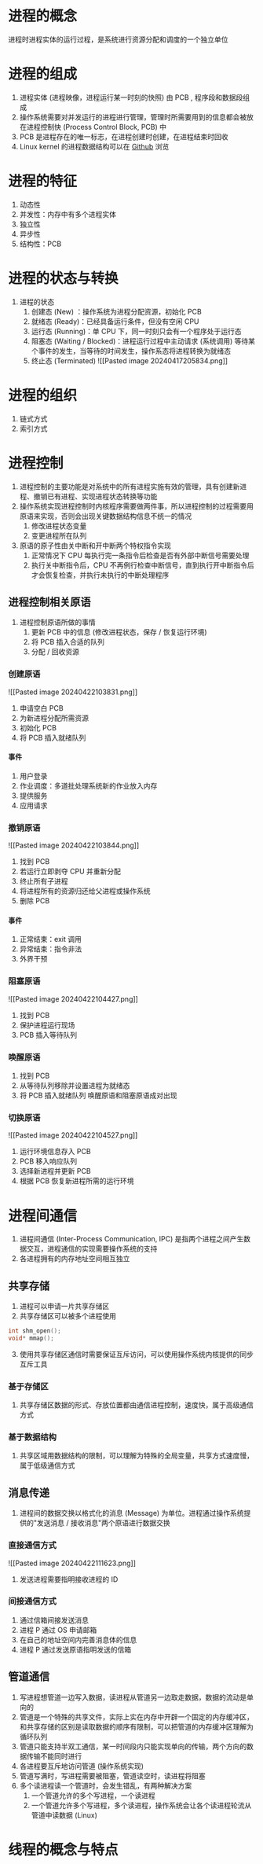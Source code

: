 # 进程的概念
进程时进程实体的运行过程，是系统进行资源分配和调度的一个独立单位
# 进程的组成
 1. 进程实体 (进程映像，进程运行某一时刻的快照) 由 PCB , 程序段和数据段组成
 2. 操作系统需要对并发运行的进程进行管理，管理时所需要用到的信息都会被放在进程控制快 (Process Control Block, PCB) 中
 3. PCB 是进程存在的唯一标志，在进程创建时创建，在进程结束时回收
 4. Linux kernel 的进程数据结构可以在 [Github](https://github.com/torvalds/linux/blob/96fca68c4fbf77a8185eb10f7557e23352732ea2/include/linux/sched.h#L748) 浏览
# 进程的特征
1. 动态性
2. 并发性：内存中有多个进程实体
3. 独立性
4. 异步性
5. 结构性：PCB
# 进程的状态与转换
1. 进程的状态
	1. 创建态 (New) ：操作系统为进程分配资源，初始化 PCB 
	2. 就绪态 (Ready)：已经具备运行条件，但没有空闲 CPU 
	3. 运行态 (Running)：单 CPU 下，同一时刻只会有一个程序处于运行态
	4. 阻塞态 (Waiting / Blocked)：进程运行过程中主动请求 (系统调用) 等待某个事件的发生，当等待的时间发生，操作系态将进程转换为就绪态
	5. 终止态 (Terminated)
![[Pasted image 20240417205834.png]]
# 进程的组织
1. 链式方式
2. 索引方式
# 进程控制
1. 进程控制的主要功能是对系统中的所有进程实施有效的管理，具有创建新进程、撤销已有进程、实现进程状态转换等功能
2. 操作系统实现进程控制时内核程序需要做两件事，所以进程控制的过程需要用原语来实现，否则会出现关键数据结构信息不统一的情况
	1. 修改进程状态变量
	2. 变更进程所在队列
3. 原语的原子性由关中断和开中断两个特权指令实现
	1. 正常情况下 CPU 每执行完一条指令后检查是否有外部中断信号需要处理
	2. 执行关中断指令后，CPU 不再例行检查中断信号，直到执行开中断指令后才会恢复检查，并执行未执行的中断处理程序
## 进程控制相关原语
1. 进程控制原语所做的事情
	1. 更新 PCB 中的信息 (修改进程状态，保存 / 恢复运行环境)
	2. 将 PCB 插入合适的队列
	3. 分配 / 回收资源
### 创建原语
![[Pasted image 20240422103831.png]]
1. 申请空白 PCB 
2. 为新进程分配所需资源
3. 初始化 PCB 
4. 将 PCB 插入就绪队列
#### 事件
1. 用户登录
2. 作业调度：多道批处理系统新的作业放入内存
3. 提供服务
4. 应用请求
### 撤销原语
![[Pasted image 20240422103844.png]]
1. 找到 PCB 
2. 若运行立即剥夺 CPU 并重新分配
3. 终止所有子进程
4. 将进程所有的资源归还给父进程或操作系统
5. 删除 PCB 
#### 事件
1. 正常结束：exit 调用
2. 异常结束：指令非法
3. 外界干预
### 阻塞原语
![[Pasted image 20240422104427.png]]
1. 找到 PCB 
2. 保护进程运行现场
3. PCB 插入等待队列
### 唤醒原语
1. 找到 PCB 
2. 从等待队列移除并设置进程为就绪态
3. 将 PCB 插入就绪队列
唤醒原语和阻塞原语成对出现
### 切换原语
![[Pasted image 20240422104527.png]]
1. 运行环境信息存入 PCB 
2. PCB 移入响应队列
3. 选择新进程并更新 PCB 
4. 根据 PCB 恢复新进程所需的运行环境
# 进程间通信
1. 进程间通信 (Inter-Process Communication, IPC) 是指两个进程之间产生数据交互，进程通信的实现需要操作系统的支持
2. 各进程拥有的内存地址空间相互独立
## 共享存储
1. 进程可以申请一片共享存储区
2. 共享存储区可以被多个进程使用
``` c
int shm_open();
void* mmap();
```
3. 使用共享存储区通信时需要保证互斥访问，可以使用操作系统内核提供的同步互斥工具
### 基于存储区
1. 共享存储区数据的形式、存放位置都由通信进程控制，速度快，属于高级通信方式
### 基于数据结构
1. 共享区域用数据结构的限制，可以理解为特殊的全局变量，共享方式速度慢，属于低级通信方式
## 消息传递
1. 进程间的数据交换以格式化的消息 (Message) 为单位。进程通过操作系统提供的"发送消息 / 接收消息"两个原语进行数据交换
### 直接通信方式
![[Pasted image 20240422111623.png]]
1. 发送进程需要指明接收进程的 ID
### 间接通信方式
1. 通过信箱间接发送消息
2. 进程 P 通过 OS 申请邮箱
3. 在自己的地址空间内完善消息体的信息
4. 进程 P 通过发送原语指明发送的信箱
## 管道通信
1. 写进程想管道一边写入数据，读进程从管道另一边取走数据，数据的流动是单向的
2. 管道是一个特殊的共享文件，实际上实在内存中开辟一个固定的内存缓冲区，和共享存储的区别是读取数据的顺序有限制，可以把管道的内存缓冲区理解为循环队列
3. 管道只能支持半双工通信，某一时间段内只能实现单向的传输，两个方向的数据传输不能同时进行
4. 各进程要互斥地访问管道 (操作系统实现)
5. 管道写满时，写进程需要被阻塞，管道读空时，读进程将阻塞
6. 多个读进程读一个管道时，会发生错乱，有两种解决方案
	1. 一个管道允许的多个写进程，一个读进程
	2. 一个管道允许多个写进程，多个读进程，操作系统会让各个读进程轮流从管道中读数据 (Linux)
# 线程的概念与特点
